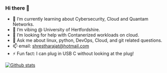 ### Hi there 👋

<!--
**ShresthaRajat/ShresthaRajat** is a ✨ _special_ ✨ repository because its `README.md` (this file) appears on your GitHub profile.

Here are some ideas to get you started:
-->
- 🌱 I’m currently learning about Cybersecurity, Cloud and Quantam Networks.
- 👯 I’m vibing @ University of Hertfordshire.
- 🤔 I’m looking for help with Contanerized workloads on cloud.
- 💬 Ask me about linux, python, DevOps, Cloud, and git related questions.
- 📫 email:  shrestharajat@hotmail.com
- ⚡ Fun fact: I can plug in USB C without looking at the plug!

<!--[![Top Langs](https://github-readme-stats.vercel.app/api/top-langs/?username=shrestharajat&layout=compact)](https://github.com/anuraghazra/github-readme-stats)
-->
[![Github stats](https://github-readme-stats.vercel.app/api?username=shrestharajat)](https://github.com/anuraghazra/github-readme-stats)

